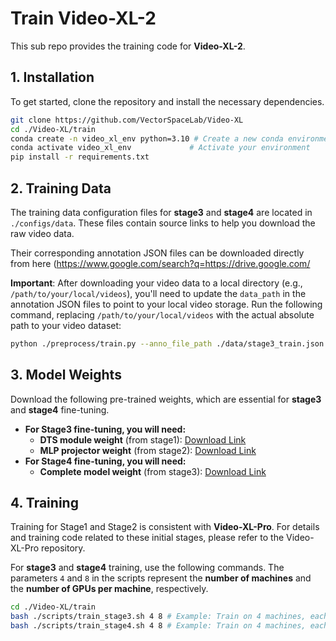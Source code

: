 # Train Video-XL-2
This sub repo provides the training code for **Video-XL-2**.


## 1. Installation
To get started, clone the repository and install the necessary dependencies.

```bash
git clone https://github.com/VectorSpaceLab/Video-XL
cd ./Video-XL/train
conda create -n video_xl_env python=3.10 # Create a new conda environment named 'video_xl_env'
conda activate video_xl_env             # Activate your environment
pip install -r requirements.txt
```

## 2. Training Data
The training data configuration files for **stage3** and **stage4** are located in `./configs/data`. These files contain source links to help you download the raw video data.

Their corresponding annotation JSON files can be downloaded directly from here (https://www.google.com/search?q=https://drive.google.com/

**Important**: After downloading your video data to a local directory (e.g., `/path/to/your/local/videos`), you'll need to update the `data_path` in the annotation JSON files to point to your local video storage. Run the following command, replacing `/path/to/your/local/videos` with the actual absolute path to your video dataset:

```bash
python ./preprocess/train.py --anno_file_path ./data/stage3_train.json --local_video_dir /path/to/your/local/videos
```


## 3. Model Weights

Download the following pre-trained weights, which are essential for **stage3** and **stage4** fine-tuning.

  * **For Stage3 fine-tuning, you will need:**
      * **DTS module weight** (from stage1): [Download Link](https://www.google.com/search?q=YOUR_DTS_MODULE_WEIGHT_LINK)
      * **MLP projector weight** (from stage2): [Download Link](https://www.google.com/search?q=YOUR_MLP_PROJECTOR_WEIGHT_LINK)
  * **For Stage4 fine-tuning, you will need:**
      * **Complete model weight** (from stage3): [Download Link](https://www.google.com/search?q=YOUR_COMPLETE_STAGE3_MODEL_LINK)


## 4. Training

Training for Stage1 and Stage2 is consistent with **Video-XL-Pro**. For details and training code related to these initial stages, please refer to the Video-XL-Pro repository.

For **stage3** and **stage4** training, use the following commands. The parameters `4` and `8` in the scripts represent the **number of machines** and the **number of GPUs per machine**, respectively.

```bash
cd ./Video-XL/train
bash ./scripts/train_stage3.sh 4 8 # Example: Train on 4 machines, each with 8 GPUs
bash ./scripts/train_stage4.sh 4 8 # Example: Train on 4 machines, each with 8 GPUs
```